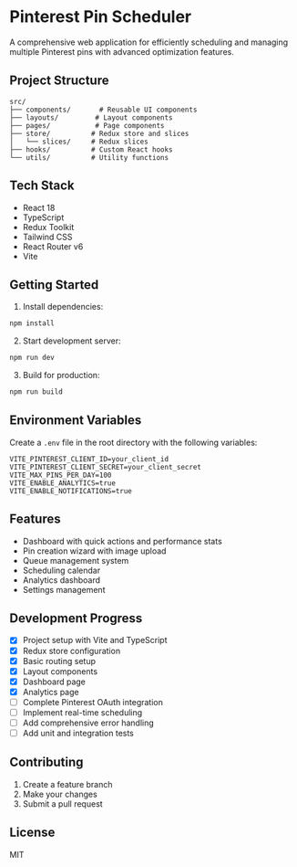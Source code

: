 # Pinterest Pin Scheduler

A comprehensive web application for efficiently scheduling and managing multiple Pinterest pins with advanced optimization features.

## Project Structure
```
src/
├── components/       # Reusable UI components
├── layouts/         # Layout components
├── pages/           # Page components
├── store/          # Redux store and slices
│   └── slices/     # Redux slices
├── hooks/          # Custom React hooks
└── utils/          # Utility functions
```

## Tech Stack
- React 18
- TypeScript
- Redux Toolkit
- Tailwind CSS
- React Router v6
- Vite

## Getting Started

1. Install dependencies:
```bash
npm install
```

2. Start development server:
```bash
npm run dev
```

3. Build for production:
```bash
npm run build
```

## Environment Variables
Create a `.env` file in the root directory with the following variables:
```env
VITE_PINTEREST_CLIENT_ID=your_client_id
VITE_PINTEREST_CLIENT_SECRET=your_client_secret
VITE_MAX_PINS_PER_DAY=100
VITE_ENABLE_ANALYTICS=true
VITE_ENABLE_NOTIFICATIONS=true
```

## Features
- Dashboard with quick actions and performance stats
- Pin creation wizard with image upload
- Queue management system
- Scheduling calendar
- Analytics dashboard
- Settings management

## Development Progress
- [x] Project setup with Vite and TypeScript
- [x] Redux store configuration
- [x] Basic routing setup
- [x] Layout components
- [x] Dashboard page
- [x] Analytics page
- [ ] Complete Pinterest OAuth integration
- [ ] Implement real-time scheduling
- [ ] Add comprehensive error handling
- [ ] Add unit and integration tests

## Contributing
1. Create a feature branch
2. Make your changes
3. Submit a pull request

## License
MIT
